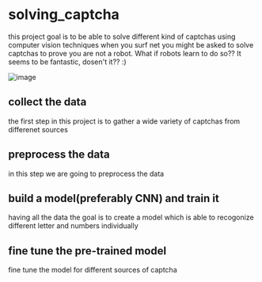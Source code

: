 # solving_captcha
this project goal is to be able to solve different kind of captchas using computer vision techniques
 when you surf net you might be asked to solve captchas to prove you are not a robot.
 What if robots learn to do so?? It seems to be fantastic, dosen't it?? :)
 
![image](https://user-images.githubusercontent.com/76569391/170136149-4975da90-d87e-448d-9e8d-1589f267ba27.png)

## collect the data 

the first step in this project is to gather a wide variety of captchas from differenet sources

## preprocess the data
in this step we are going to preprocess the data

## build a model(preferably CNN) and train it
having all the data the goal is to create a model which is able to recogonize different letter and numbers individually

## fine tune the pre-trained model
fine tune the model for different sources of captcha
